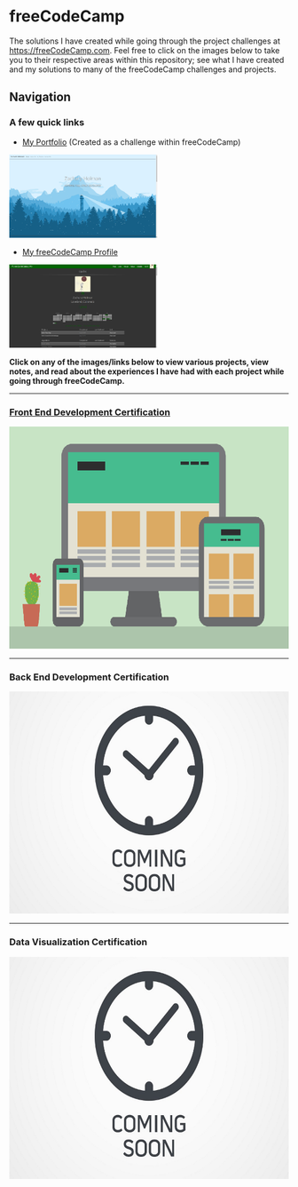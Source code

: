 # freeCodeCamp
The solutions I have created while going through the project challenges at https://freeCodeCamp.com. Feel free to click on the images below to take you to their respective areas within this repository; see what I have created and my solutions to many of the freeCodeCamp challenges and projects.

## Navigation

### A few quick links

- [My Portfolio](https://github.com/Squibs/Squibs.github.io#squibsgithubio) (Created as a challenge within freeCodeCamp)

<a href="https://github.com/Squibs/Squibs.github.io#squibsgithubio" target="_blank"><img src="Images/screenshot-portfolio.png" height="150
	" alt="Screenshot of my portfolio page."/></a>

- [My freeCodeCamp Profile](https://www.freecodecamp.com/squibs)

<a href="https://www.freecodecamp.com/squibs" target="_blank"><img src="Images/screenshot-freeCodeCamp-profile.png" height="150" alt="Screenshot of my freeCodeCamp profile."/></a>

<b>Click on any of the images/links below to view various projects, view notes, and read about the experiences I have had with each project while going through freeCodeCamp.</b>

---

### [Front End Development Certification](https://github.com/Squibs/freeCodeCamp/tree/master/Front%20End%20Development%20Certification#freecodecamp)

<a href="https://github.com/Squibs/freeCodeCamp/tree/master/Front%20End%20Development%20Certification#freecodecamp"><img src="Images/image-front-end.png" height="400" alt="Flat image of front end web design."/></a>

---

### Back End Development Certification

<a href="#"><img src="Images/image-coming-soon.png" height="400" alt="coming soon picture"/></a>

---

### Data Visualization Certification

<a href="#"><img src="Images/image-coming-soon.png" height="400" alt="coming soon picture"/></a>